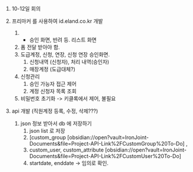 1. 10-12일 회의
3. 프리마커 를 사용하여 id.eland.co.kr 개발
	1. + 승인 화면, 반려 등. 리스트 화면
	2. 폼 전달 받아야 함.
	3. 도급계정, 신청, 연장, 신청 연장 승인화면.
		1. 신청내역 (신청자), 처리 내역(승인자)
		2. 매장계정 (도급대체?)
	5. 신청관리
		1. 승인 가능자 접근 제어
		2. 계정 신청자 목록 조회
	6. 비밀번호 초기화 -> 키클록에서 제어, 불필요

1. api 개발 (직원계정 등록, 수정, 삭제???)
	1. json 정보 받아서 db 에 저장하기
		1. json list 로 저장
		2. [custom_group [obsidian://open?vault=IronJoint-Documents&file=Project-API-Link%2FCustomGroup%20To-Do] , 
		3. custom_user, custom_attribute [obsidian://open?vault=IronJoint-Documents&file=Project-API-Link%2FCustomUser%20To-Do]
		4. startdate, enddate -> 임의로 확인.